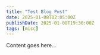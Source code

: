 ```yaml
---
title: "Test Blog Post"
date: 2025-01-08T02:05:00Z
publishDate: 2025-01-08T19:30:00Z
tags: [misc]
---
```


Content goes here...